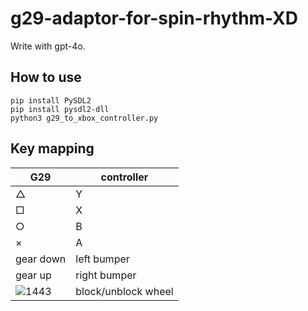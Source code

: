 # g29-adaptor-for-spin-rhythm-XD

Write with gpt-4o.

## How to use

```shell
pip install PySDL2
pip install pysdl2-dll
python3 g29_to_xbox_controller.py
```

## Key mapping

|G29|controller|
|---|-----------|
|△|Y|
|□|X|
|○|B|
|×|A|
|gear down|left bumper|
|gear up|right bumper|
|![1443](https://github.com/user-attachments/assets/1fa63419-340b-47cd-9c77-bfdc66a7aca7)|block/unblock wheel|
